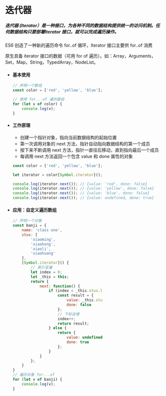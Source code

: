 # 迭代器

##### 迭代器 (lterator）是一种接口，为各种不同的数据结构提供统一的访问机制。任何数据结构只要部署lterator 接口，就可以完成遍历操作。

ES6 创造了一种新的遍历命令 for..of 循环，lterator 接口主要供 for..of 消费

原生具备 iterator 接口的数据（可用 for of 遍历）。如：Array，Arguments，Set，Map，String，TypedArray，NodeList。

- #### 基本使用

  ```js
  // 声明一个数组
  const color = ['red', 'yellow', 'blue'];
  
  // 使用 for...of 遍历数组
  for (let v of color) {
      console.log(v);
  }
  ```

  

- #### 工作原理

  - 创建一个指针对象，指向当前数据结构的起始位置
  - 第一次调用对象的 next 方法，指针自动指向数据结构的第一个成员
  - 按下来不断调用 next 方法，指针一直往后移动，直到指向最后一个成员
  - 每调用 next 方法返回一个包含 value 和 done 属性的对象

  ```js
  const color = ['red', 'yellow', 'blue'];
  
  let iterator = color[Symbol.iterator]();
  
  console.log(iterator.next()); // {value: 'red', done: false}
  console.log(iterator.next()); // {value: 'yellow', done: false}
  console.log(iterator.next()); // {value: 'blue', done: false}
  console.log(iterator.next()); // {value: undefined, done: true}
  ```

  

- #### 应用：自定义遍历数组

  ```js
  // 声明一个对象
  const banji = {
      name: 'class one',
      stus: [
          'xiaoming',
          'xiaohong',
          'xiaoli',
          'xiaohuang'
      ],
      [Symbol.iterator]() {
          // 索引变量
          let index = 0;
          let _this = this;
          return {
              next: function() {
                  if (index < _this.stus.l
                      const result = {
                          value: _this.stu
                          done: false
                      };
                      // 下标自增
                      index++;
                      return result;
                  } else {
                      return {
                          value: undefined
                          done: true
                      };
                  }
              }
          };
      }
  }
  // 遍历对象 for...of
  for (let v of banji) {
      console.log(v);
  }
  ```

  